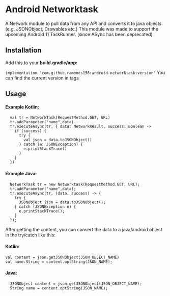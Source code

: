 # Android Networktask
A Network module to pull data from any API and converts it to java objects. (e.g. JSONObject, Drawables etc.)
This module was made to support the upcoming Android 11 TaskRunner. (since ASync has been deprecated)

## Installation
Add this to your **build.gradle/app:**

```implementation 'com.github.ramones156:android-networktask:version'```
You can find the current version in tags

## Usage
#### Example Kotlin:
```
  val tr = NetworkTask(RequestMethod.GET, URL)
  tr.addParameter("name",data)
  tr.executeAsync(tr, { data: NetworkResult, success: Boolean ->
    if (success) {
      try {
        val json = data.toJSONObject()
      } catch (e: JSONException) {
        e.printStackTrace()
      }
    }
  })
```
#### Example Java:
```
  NetworkTask tr = new Networktask(RequestMethod.GET, URL);
  tr.addParameter("name",data);
  tr.executeAsync(tr, (data, success) -> {
    try {
      JSONObject json = data.toJSONObject();
    } catch (JSONException e) {
      e.printStackTrace();
    }
  });
  ```
  
  After getting the content, you can convert the data to a java/android object in the try/catch like this:
  #### Kotlin:
  ```
  val content = json.getJSONObject(JSON_OBJECT_NAME)
  val name:String = content.optString(JSON_NAME);
  ```
  #### Java:
  ```
    JSONObject content = json.getJSONObject(JSON_OBJECT_NAME);
    String name = content.optString(JSON_NAME);
  ```
  
       
